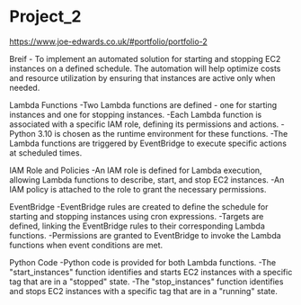 # Project_2
https://www.joe-edwards.co.uk/#portfolio/portfolio-2

Breif - To implement an automated solution for starting and stopping EC2 instances on a defined schedule. The automation will help optimize costs and resource utilization by ensuring that instances are active only when needed. 

Lambda Functions
-Two Lambda functions are defined - one for starting instances and one for stopping instances.
-Each Lambda function is associated with a specific IAM role, defining its permissions and actions.
-Python 3.10 is chosen as the runtime environment for these functions.
-The Lambda functions are triggered by EventBridge to execute specific actions at scheduled times.

IAM Role and Policies
-An IAM role is defined for Lambda execution, allowing Lambda functions to describe, start, and stop EC2 instances.
-An IAM policy is attached to the role to grant the necessary permissions.

EventBridge
-EventBridge rules are created to define the schedule for starting and stopping instances using cron expressions.
-Targets are defined, linking the EventBridge rules to their corresponding Lambda functions.
-Permissions are granted to EventBridge to invoke the Lambda functions when event conditions are met.

Python Code
-Python code is provided for both Lambda functions.
-The "start_instances" function identifies and starts EC2 instances with a specific tag that are in a "stopped" state.
-The "stop_instances" function identifies and stops EC2 instances with a specific tag that are in a "running" state.
